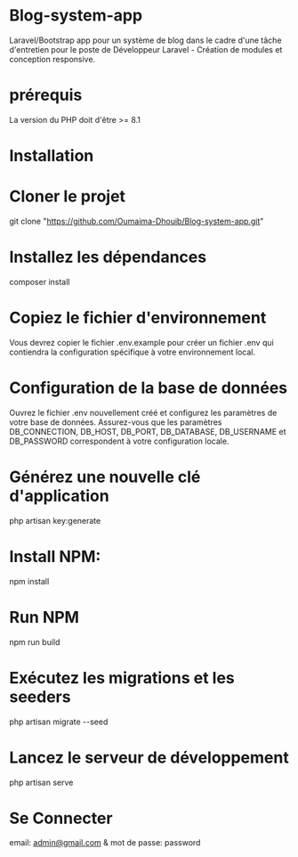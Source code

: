 # Blog-system-app
Laravel/Bootstrap app pour un système de blog dans le cadre d'une tâche d'entretien pour le poste de Développeur Laravel - Création de modules et conception responsive.


# prérequis
La version du PHP doit d'être >= 8.1

# Installation
# Cloner le projet
git clone "https://github.com/Oumaima-Dhouib/Blog-system-app.git"
# Installez les dépendances
composer install
# Copiez le fichier d'environnement
Vous devrez copier le fichier .env.example pour créer un fichier .env qui contiendra la configuration spécifique à votre environnement local.
# Configuration de la base de données 
Ouvrez le fichier .env nouvellement créé et configurez les paramètres de votre base de données. Assurez-vous que les paramètres DB_CONNECTION, DB_HOST, DB_PORT, DB_DATABASE, DB_USERNAME et DB_PASSWORD correspondent à votre configuration locale.
# Générez une nouvelle clé d'application
php artisan key:generate
# Install NPM:
npm install
# Run NPM
npm run build
# Exécutez les migrations et les seeders
php artisan migrate --seed
# Lancez le serveur de développement
php artisan serve
# Se Connecter
email: admin@gmail.com &
mot de passe: password

